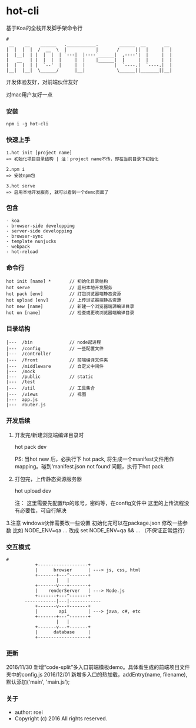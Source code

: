 # hot-cli

基于Koa的全栈开发脚手架命令行

    #
     __    __    ______   .___________.        ______  __       __
    |  |  |  |  /  __  \  |           |       /      ||  |     |  |
    |  |__|  | |  |  |  | `---|  |----`______|  ,----'|  |     |  |
    |   __   | |  |  |  |     |  |    |______|  |     |  |     |  |
    |  |  |  | |  `--'  |     |  |           |  `----.|  `----.|  |
    |__|  |__|  \______/      |__|            \______||_______||__|


开发体验友好，对前端伙伴友好

对mac用户友好一点

### 安装

    npm i -g hot-cli

### 快速上手

    1.hot init [project name]
    => 初始化项目目录结构 | 注：project name不传，即在当前目录下初始化

    2.npm i
    => 安装npm包

    3.hot serve
    => 启用本地开发服务, 就可以看到一个demo页面了

### 包含

    - koa
    - browser-side developping
    - server-side developping
    - browser-sync
    - template nunjucks
    - webpack
    - hot-reload

### 命令行

    hot init [name] *       // 初始化目录结构
    hot serve               // 启用本地开发服务
    hot pack [env]          // 打包浏览器端静态资源
    hot upload [env]        // 上传浏览器端静态资源
    hot new [name]          // 新建一个浏览器端源编译目录
    hot on [name]           // 检查或更改浏览器端编译目录

### 目录结构

    |---  /bin              // node起进程
    |---  /config           // 一些配置文件
    |---  /controller
    |---  /front            // 前端编译文件夹
    |---  /middleware       // 自定义中间件
    |---  /mock
    |---  /public           // static
    |---  /test
    |---  /util             // 工具集合
    |---  /views            // 视图
    |---  app.js
    |---  router.js

### 开发后续

1. 开发完/新建浏览端编译目录时

    hot pack dev

    PS: 当hot new 后，必执行下 hot pack, 将生成一个manifest文件用作mapping。碰到‘manifest.json not found’问题，执行下hot pack



2. 打包完，上传静态资源服务器

    hot upload dev

    注： 这里需要先配置ftp的账号，密码等，在config文件中
        这里的上传流程没有必要性，可自行解决

3.注意
    windows伙伴需要改一些设置
    初始化完可以在package.json 修改一些参数
    比如 NODE_ENV=qa ... 改成 set NODE_ENV=qa && ...
    （不保证正常运行）

### 交互模式

    #
               +-------------------+
               |      browser      | ---> js, css, html
               +-------+---^-------+
                       |   |
               +-------v---+-------+
               |    renderServer   | ---> Node.js
               +-------+---^-------+
           ------------|---|------------
               +-------v---+-------+
               |        api        | ---> java, c#, etc
               +-------+---^-------+
                       |   |
               +-------v---+-------+
               |      database     |
               +-------------------+

### 更新

   2016/11/30 新增“code-split”多入口前端模板demo。具体看生成的前端项目文件夹中的config.js
   2016/12/01 新增多入口的热加载，addEntry(name, filename), 默认添加('main', 'main.js');

### 关于
- author: roei
- Copyright (c) 2016 All rights reserved.
